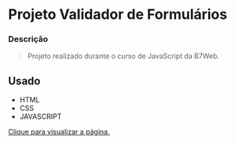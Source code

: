 # Projeto Validador de Formulários

### Descrição

> Projeto realizado durante o curso de JavaScript da B7Web. <br/>

## Usado
  - HTML
  - CSS
  - JAVASCRIPT

<a href="https://3lucasrs.github.io/project-form-validator/">Clique para visualizar a página.</a>
